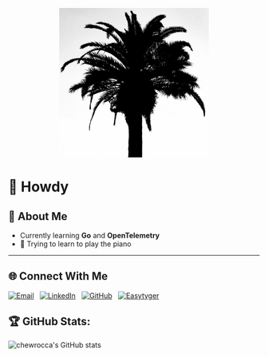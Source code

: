 <p align="center">
  <img src="images/easytyger_palm.jpeg" alt="Palm Tree" width="300"/>
</p>

# 👋 Howdy

## 🌱 About Me
- Currently learning **Go** and **OpenTelemetry**
- 🎹 Trying to learn to play the piano

---

## 🌐 Connect With Me

<p>
  <a href="mailto:chewrocca@easytyger.com"><img src="https://img.shields.io/badge/Email-grey?logo=gmail" alt="Email"></a>
  &nbsp;
  <a href="https://www.linkedin.com/in/finematthew/"><img src="https://img.shields.io/badge/LinkedIn-blue?logo=linkedin&logoColor=white" alt="LinkedIn"></a>
  &nbsp;
  <a href="https://github.com/chewrocca"><img src="https://img.shields.io/badge/GitHub-181717?logo=github&logoColor=white" alt="GitHub"></a>
  &nbsp;
  <a href="https://easytyger.com"><img src="https://img.shields.io/badge/Website-00bfff?logo=google-chrome&logoColor=white" alt="Easytyger"></a>
</p>

## 🏆 GitHub Stats:
![chewrocca's GitHub stats](https://github-readme-stats.vercel.app/api?username=chewrocca&show_icons=true&theme=dracula)

